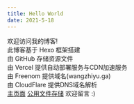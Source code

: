 ```yaml
---
title: Hello World
date: 2021-5-18
---
```

欢迎访问我的博客!  
此博客基于 Hexo 框架搭建  
由 GitHub 存储资源文件  
由 Vercel 提供自动部署服务与CDN加速服务  
由 Freenom 提供域名(wangzhiyu.ga)  
由 CloudFlare 提供DNS域名解析  
[主页面](https://www.wangzhiyu.ga)
[公用文件存储](https://box.wangzhiyu.ga)
欢迎留言 :)